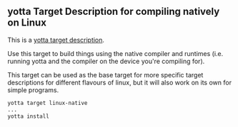 ## yotta Target Description for compiling natively on Linux

This is a [yotta target description](http://yottadocs.mbed.com/tutorial/targets.html).

Use this target to build things using the native compiler and runtimes (i.e.
running yotta and the compiler on the device you're compiling for).

This target can be used as the base target for more specific target
descriptions for different flavours of linux, but it will also work on its own
for simple programs.

```bash
yotta target linux-native
...
yotta install
```

